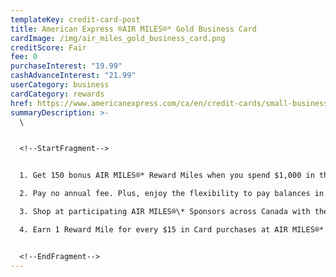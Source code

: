```yaml
---
templateKey: credit-card-post
title: American Express ®AIR MILES®* Gold Business Card
cardImage: /img/air_miles_gold_business_card.png
creditScore: Fair
fee: 0
purchaseInterest: "19.99"
cashAdvanceInterest: "21.99"
userCategory: business
cardCategory: rewards
href: https://www.americanexpress.com/ca/en/credit-cards/small-business-air-miles-gold-card/
summaryDescription: >-
  \


  <!--StartFragment-->


  1. Get 150 bonus AIR MILES®* Reward Miles when you spend $1,000 in the first 3 months of Cardmembership.\

  2. Pay no annual fee. Plus, enjoy the flexibility to pay balances in full or over time.\

  3. Shop at participating AIR MILES®\* Sponsors across Canada with the American Express AIR MILES®\* Gold Business Card and your AIR MILES®* Collector Card, and you can earn Reward Miles twice.\

  4. Earn 1 Reward Mile for every $15 in Card purchases at AIR MILES®* Sponsors. Earn 1 reward mile for every $20 in Card purchases everywhere else.


  <!--EndFragment-->
---
```

